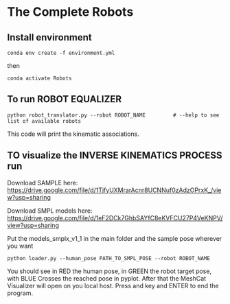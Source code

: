 # The Complete Robots

## Install environment


```
conda env create -f environment.yml
```
then 

```
conda activate Robots
```


## To run ROBOT EQUALIZER

```
python robot_translator.py --robot ROBOT_NAME         # --help to see list of available robots
```

This code will print the kinematic associations.

## TO visualize the INVERSE KINEMATICS PROCESS run

Download SAMPLE here: https://drive.google.com/file/d/1TjfyUXMrarAcnr8UCNNuf0zAdzOPrxK_/view?usp=sharing

Download SMPL models here: https://drive.google.com/file/d/1eF2DCk7GhbSAYfC8eKVFCU27P4VeKNPV/view?usp=sharing

Put the models_smplx_v1_1 in the main folder and the sample pose wherever you want

```
python loader.py --human_pose PATH_TO_SMPL_POSE --robot ROBOT_NAME
```


You should see in RED the human pose, in GREEN the robot target pose, with BLUE Crosses the reached pose in pyplot.
After that the MeshCat Visualizer will open on you local host.
Press and key and ENTER to end the program.